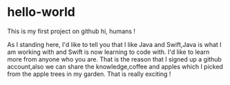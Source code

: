 hello-world
===========

This is my first project on github
hi, humans !

As I standing here, I'd like to tell you that I like Java and Swift,Java is what I am working with and Swift is now learning to code with.
I'd like to learn more from anyone who you are. That is the reason that I signed up a github account,also we can share the knowledge,coffee and apples which I picked from the apple trees in my garden. That is really exciting !
